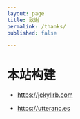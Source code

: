 ```yaml
---
layout: page
title: 致谢
permalink: /thanks/
published: false

---
```


<link rel="stylesheet" href="/assets/css/style.css">


# 本站构建

- <https://jekyllrb.com>

- <https://utteranc.es>
